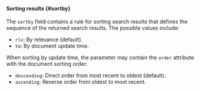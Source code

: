 #### Sorting results {#sortby}

The `sortby` field contains a rule for sorting search results that defines the sequence of the returned search results. The possible values include:

* `rlv`: By relevance (default).
* `tm`: By document update time.

When sorting by update time, the parameter may contain the `order` attribute with the document sorting order:

* `descending`: Direct order from most recent to oldest (default).
* `ascending`: Reverse order from oldest to most recent.
